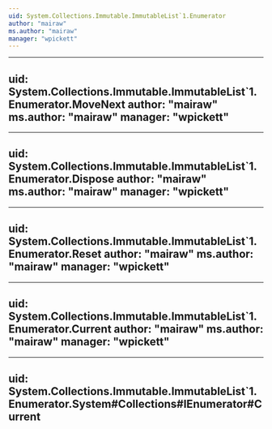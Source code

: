 ```yaml
---
uid: System.Collections.Immutable.ImmutableList`1.Enumerator
author: "mairaw"
ms.author: "mairaw"
manager: "wpickett"
---
```


---
uid: System.Collections.Immutable.ImmutableList`1.Enumerator.MoveNext
author: "mairaw"
ms.author: "mairaw"
manager: "wpickett"
---

---
uid: System.Collections.Immutable.ImmutableList`1.Enumerator.Dispose
author: "mairaw"
ms.author: "mairaw"
manager: "wpickett"
---

---
uid: System.Collections.Immutable.ImmutableList`1.Enumerator.Reset
author: "mairaw"
ms.author: "mairaw"
manager: "wpickett"
---

---
uid: System.Collections.Immutable.ImmutableList`1.Enumerator.Current
author: "mairaw"
ms.author: "mairaw"
manager: "wpickett"
---

---
uid: System.Collections.Immutable.ImmutableList`1.Enumerator.System#Collections#IEnumerator#Current
---
